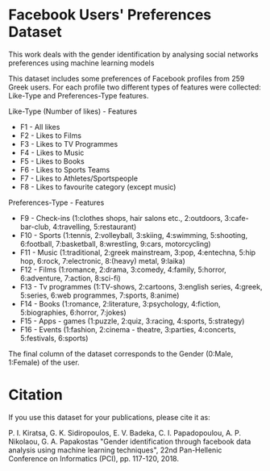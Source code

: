 # Facebook Users' Preferences Dataset
This work deals with the gender identification by analysing social networks preferences
using machine learning models

This dataset includes some preferences of Facebook profiles from 259 Greek users.
For each profile two different types of features were collected: Like-Type and Preferences-Type features.

Like-Type (Number of likes) - Features

* F1 - All likes
* F2 - Likes to Films
* F3 - Likes to TV Programmes
* F4 - Likes to Music
* F5 - Likes to Books
* F6 - Likes to Sports Teams
* F7 - Likes to Athletes/Sportspeople
* F8 - Likes to favourite category (except music)

Preferences-Type - Features

* F9 - Check-ins (1:clothes shops, hair salons etc., 2:outdoors, 3:cafe-bar-club, 4:travelling, 5:restaurant)
* F10 - Sports (1:tennis, 2:volleyball, 3:skiing, 4:swimming, 5:shooting, 6:football, 7:basketball, 8:wrestling, 9:cars, motorcycling)
* F11 - Music (1:traditional, 2:greek mainstream, 3:pop, 4:entechna, 5:hip hop, 6:rock, 7:electronic, 8:(heavy) metal, 9:laika) 
* F12 - Films (1:romance, 2:drama, 3:comedy, 4:family, 5:horror, 6:adventure, 7:action, 8:sci-fi)
* F13 - Tv programmes (1:TV-shows, 2:cartoons, 3:english series, 4:greek, 5:series, 6:web programmes, 7:sports, 8:anime)
* F14 - Books (1:romance, 2:literature, 3:psychology, 4:fiction, 5:biographies, 6:horror, 7:jokes)
* F15 - Apps - games (1:puzzle, 2:quiz, 3:racing, 4:sports, 5:strategy)
* F16 - Events (1:fashion, 2:cinema - theatre, 3:parties, 4:concerts, 5:festivals, 6:sports)

The final column of the dataset corresponds to the Gender (0:Male, 1:Female) of the user.

# Citation
If you use this dataset for your publications, please cite it as:

P. I. Kiratsa, G. K. Sidiropoulos, E. V. Badeka, C. I. Papadopoulou, A. P. Nikolaou, G. A. Papakostas
"Gender identification through facebook data analysis using machine learning techniques", 
22nd Pan-Hellenic Conference on Informatics (PCI), pp. 117-120, 2018.

